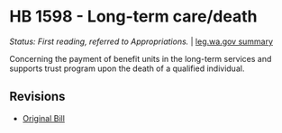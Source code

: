 # HB 1598 - Long-term care/death
*Status: First reading, referred to Appropriations.* | [leg.wa.gov summary](https://app.leg.wa.gov/billsummary?BillNumber=1598&Year=2021)

Concerning the payment of benefit units in the long-term services and supports trust program upon the death of a qualified individual.

## Revisions
* [Original Bill](1/)